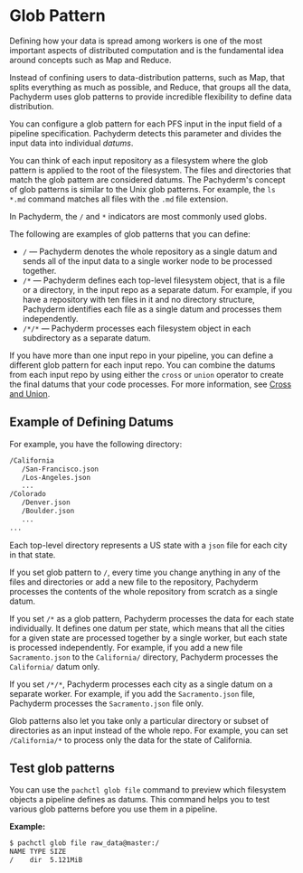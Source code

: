# Glob Pattern

Defining how your data is spread among workers is one of
the most important aspects of distributed computation and is
the fundamental idea around concepts such as Map and Reduce.

Instead of confining users to data-distribution patterns,
such as Map, that splits everything as much as possible, and
Reduce, that groups all the data, Pachyderm
uses glob patterns to provide incredible flexibility to
define data distribution.

You can configure a glob pattern for each PFS input in
the input field of a pipeline specification. Pachyderm detects
this parameter and divides the input data into
individual *datums*.

You can think of each input repository as a filesystem where
the glob pattern is applied to the root of the
filesystem. The files and directories that match the
glob pattern are considered datums. The Pachyderm's
concept of glob patterns is similar to the Unix glob patterns.
For example, the `ls *.md` command matches all files with the
`.md` file extension.

In Pachyderm, the `/` and `*` indicators are most
commonly used globs.

The following are examples of glob patterns that you can define:

* `/` — Pachyderm denotes the whole repository as a
  single datum and sends all of the input data to a
  single worker node to be processed together.
* `/*` — Pachyderm defines each top-level filesystem
  object, that is a file or a directory, in the input
  repo as a separate datum. For example,
  if you have a repository with ten files in it and no
  directory structure, Pachyderm identifies each file as a
  single datum and processes them independently.
* `/*/*` — Pachyderm processes each filesystem object
  in each subdirectory as a separate datum.

<!-- Add the ohmyglob examples here-->

If you have more than one input repo in your pipeline,
you can define a different glob pattern for each input
repo. You can combine the datums from each input repo
by using either the `cross` or `union` operator to
create the final datums that your code processes.
For more information, see [Cross and Union](cross-union.html).

## Example of Defining Datums

For example, you have the following directory:

```bash
/California
   /San-Francisco.json
   /Los-Angeles.json
   ...
/Colorado
   /Denver.json
   /Boulder.json
   ...
...
```

Each top-level directory represents a US
state with a `json` file for each city in that state.

If you set glob pattern to `/`, every time
you change anything in any of the
files and directories or add a new file to the
repository, Pachyderm processes the contents
of the whole repository from scratch as a single datum.

If you set `/*` as a glob pattern, Pachyderm processes
the data for each state individually. It
defines one datum per state, which means that all the cities for
a given state are processed together by a single worker, but each
state is processed independently. For example, if you add a new file
`Sacramento.json` to the `California/` directory, Pachyderm
processes the `California/` datum only.

If you set `/*/*`, Pachyderm processes each city as a single
datum on a separate worker. For example, if you add
the `Sacramento.json` file, Pachyderm processes the
`Sacramento.json` file only.

Glob patterns also let you take only a particular directory or subset of
directories as an input instead of the whole repo. For example,
you can set `/California/*` to process only the data for the state of
California.

## Test glob patterns

You can use the `pachctl glob file` command to preview which filesystem
objects a pipeline defines as datums. This command helps
you to test various glob patterns before you use them in a pipeline.

**Example:**


```bash
$ pachctl glob file raw_data@master:/
NAME TYPE SIZE
/    dir  5.121MiB
```


